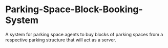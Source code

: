 # Parking-Space-Block-Booking-System
A system for parking space agents to buy blocks of parking spaces from a respective parking structure that will act as a server.
